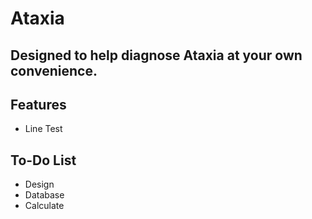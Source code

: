 # Ataxia
## Designed to help diagnose Ataxia at your own convenience.
 
## Features
- Line Test


## To-Do List
- Design
- Database
- Calculate
